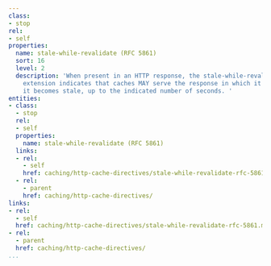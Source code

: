 ```yaml
---
class:
- stop
rel:
- self
properties:
  name: stale-while-revalidate (RFC 5861)
  sort: 16
  level: 2
  description: 'When present in an HTTP response, the stale-while-revalidate Cache-Control
    extension indicates that caches MAY serve the response in which it appears after
    it becomes stale, up to the indicated number of seconds. '
entities:
- class:
  - stop
  rel:
  - self
  properties:
    name: stale-while-revalidate (RFC 5861)
  links:
  - rel:
    - self
    href: caching/http-cache-directives/stale-while-revalidate-rfc-5861.md
  - rel:
    - parent
    href: caching/http-cache-directives/
links:
- rel:
  - self
  href: caching/http-cache-directives/stale-while-revalidate-rfc-5861.md
- rel:
  - parent
  href: caching/http-cache-directives/
...
```

